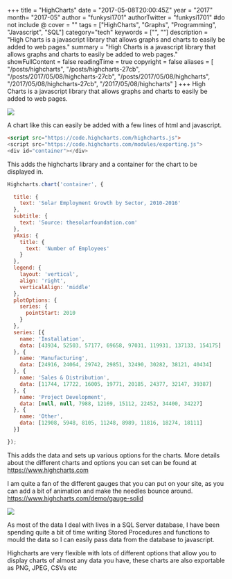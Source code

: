 +++
title = "HighCharts"
date = "2017-05-08T20:00:45Z"
year = "2017"
month= "2017-05"
author = "funkysi1701"
authorTwitter = "funkysi1701" #do not include @
cover = ""
tags = ["HighCharts", "Graphs", "Programming", "Javascript", "SQL"]
category="tech"
keywords = ["", ""]
description =  "High Charts is a javascript library that allows graphs and charts to easily be added to web pages."
summary = "High Charts is a javascript library that allows graphs and charts to easily be added to web pages."
showFullContent = false
readingTime = true
copyright = false
aliases = [
    "/posts/highcharts",
    "/posts/highcharts-27cb",
    "/posts/2017/05/08/highcharts-27cb",
    "/posts/2017/05/08/highcharts",
    "/2017/05/08/highcharts-27cb",
    "/2017/05/08/highcharts"
]
+++
High Charts is a javascript library that allows graphs and charts to easily be added to web pages.

![](https://storageaccountblog9f5d.blob.core.windows.net/blazor/wp-content/uploads/2017/05/chart.jpeg?resize=768%2C512&ssl=1)

A chart like this can easily be added with a few lines of html and javascript.

```html
<script src="https://code.highcharts.com/highcharts.js">
<script src="https://code.highcharts.com/modules/exporting.js">
<div id="container"></div>
```

This adds the highcharts library and a container for the chart to be displayed in.
```javascript
Highcharts.chart('container', {

  title: {
    text: 'Solar Employment Growth by Sector, 2010-2016'
  },
  subtitle: {
    text: 'Source: thesolarfoundation.com'
  },
  yAxis: {
    title: {
      text: 'Number of Employees'
    }
  },
  legend: {
    layout: 'vertical',
    align: 'right',
    verticalAlign: 'middle'
  },
  plotOptions: {
    series: {
      pointStart: 2010
    }
  },
  series: [{
    name: 'Installation',
    data: [43934, 52503, 57177, 69658, 97031, 119931, 137133, 154175]
  }, {
    name: 'Manufacturing',
    data: [24916, 24064, 29742, 29851, 32490, 30282, 38121, 40434]
  }, {
    name: 'Sales & Distribution',
    data: [11744, 17722, 16005, 19771, 20185, 24377, 32147, 39387]
  }, {
    name: 'Project Development',
    data: [null, null, 7988, 12169, 15112, 22452, 34400, 34227]
  }, {
    name: 'Other',
    data: [12908, 5948, 8105, 11248, 8989, 11816, 18274, 18111]
  }]

});
```
This adds the data and sets up various options for the charts. More details about the different charts and options you can set can be found at https://www.highcharts.com

I am quite a fan of the different gauges that you can put on your site, as you can add a bit of animation and make the needles bounce around. https://www.highcharts.com/demo/gauge-solid

![](https://storageaccountblog9f5d.blob.core.windows.net/blazor/wp-content/uploads/2017/05/chart-1.jpeg?resize=750%2C250&ssl=1)

As most of the data I deal with lives in a SQL Server database, I have been spending quite a bit of time writing Stored Procedures and functions to mould the data so I can easily pass data from the database to javascript.

Highcharts are very flexible with lots of different options that allow you to display charts of almost any data you have, these charts are also exportable as PNG, JPEG, CSVs etc